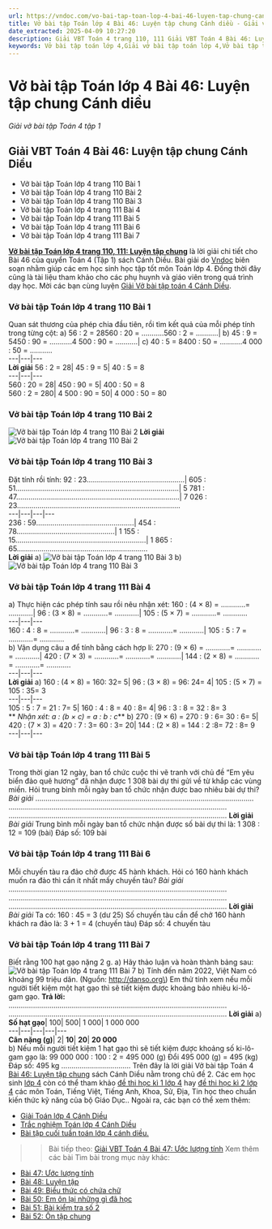 ```yaml
---
url: https://vndoc.com/vo-bai-tap-toan-lop-4-bai-46-luyen-tap-chung-canh-dieu-317785
title: Vở bài tập Toán lớp 4 Bài 46: Luyện tập chung Cánh diều - Giải vở bài tập Toán 4 tập 1 - VnDoc.com
date_extracted: 2025-04-09 10:27:20
description: Giải VBT Toán 4 trang 110, 111 Giải VBT Toán 4 Bài 46: Luyện tập chung Cánh diều là tài liệu giúp các em ôn tập lại hệ thống các bài tập rèn luyện kỹ năng giải bài tập Toán lớp 4.
keywords: Vở bài tập toán lớp 4,Giải vở bài tập toán lớp 4,Vở bài tập toán lớp 4 tập 1,vở bài tập toán 4 bài 46,Giải VBT Toán 4 trang trang 110 cánh diều,Giải vở bài tập Toán 4 Bài 46,Giải VBT Toán 4 Bài 46 Luyện tập chung Cánh diều,Luyện tập chung trang 110 cánh diều,vở bài tập toán 4 cánh diều,giải vở bài tập toán lớp 4 cánh diều,Giải vở bài tập Toán 4 tập 1 trang trang 111,giải vở bài tập toán lớp 4 tập 1,Hướng dẫn giải bài tập Toán lớp 4,giải bài tập SBT toán lớp 4,VBT Toán 4 CD
---
```


# Vở bài tập Toán lớp 4 Bài 46: Luyện tập chung Cánh diều
 _Giải vở bài tập Toán 4 tập 1_
## Giải  VBT Toán 4 Bài 46: Luyện tập chung Cánh Diều
  * Vở bài tập Toán lớp 4 trang 110 Bài 1
  * Vở bài tập Toán lớp 4 trang 110 Bài 2
  * Vở bài tập Toán lớp 4 trang 110 Bài 3
  * Vở bài tập Toán lớp 4 trang 111 Bài 4
  * Vở bài tập Toán lớp 4 trang 111 Bài 5
  * Vở bài tập Toán lớp 4 trang 111 Bài 6
  * Vở bài tập Toán lớp 4 trang 111 Bài 7

[**Vở bài tập Toán lớp 4 trang 110, 111: Luyện tập chung**](<https://vndoc.com/vo-bai-tap-toan-lop-4-bai-46-luyen-tap-chung-canh-dieu-317785>) là lời giải chi tiết cho Bài 46 của quyển Toán 4 \(Tập 1\)  sách Cánh Diều. Bài giải do [Vndoc](<https://vndoc.com/>) biên soạn nhằm giúp các em học sinh học tập tốt môn Toán lớp 4. Đồng thời đây cũng là tài liệu tham khảo cho các phụ huynh và giáo viên trong quá trình dạy học. Mời các bạn cùng luyện [Giải Vở bài tập toán 4 Cánh Diều](<https://vndoc.com/vo-bai-tap-toan-lop-4-canh-dieu>).
### **Vở bài tập Toán lớp 4 trang 110 Bài 1**
Quan sát thương của phép chia đầu tiên, rồi tìm kết quả của mỗi phép tính trong từng cột:
a\) 56 : 2 = 28560 : 20 = ………..560 : 2 = ………..| b\) 45 : 9 = 5450 : 90 = ………..4 500 : 90 = ………..| c\) 40 : 5 = 8400 : 50 = ………..4 000 : 50 = ………..  
---|---|---  
**Lời giải**
56 : 2 = 28| 45 : 9 = 5| 40 : 5 = 8  
---|---|---  
560 : 20 = 28| 450 : 90 = 5| 400 : 50 = 8  
560 : 2 = 280| 4 500 : 90 = 50| 4 000 : 50 = 80  
### **Vở bài tập Toán lớp 4 trang 110 Bài 2**
![Vở bài tập Toán lớp 4 trang 110 Bài 2](https://i.vdoc.vn/data/image/2024/03/30/giai-vo-bai-tap-toan-4-canh-dieu-bai-46-1.jpg)
**Lời giải**
![Vở bài tập Toán lớp 4 trang 110 Bài 2](https://i.vdoc.vn/data/image/2024/03/30/giai-vo-bai-tap-toan-4-canh-dieu-bai-46-2.jpg)
### **Vở bài tập Toán lớp 4 trang 110 Bài 3**
Đặt tính rồi tính:
92 : 23…………….…………….…………….| 605 : 51…………….…………….…………….…………….…………….| 5 781 : 47…………….…………….…………….…………….…………….| 7 026 : 23…………….…………….…………….…………….…………….  
---|---|---|---  
236 : 59…………….…………….…………….| 454 : 78…………….…………….…………….| 1 155 : 15…………….…………….…………….…………….| 1 865 : 65…………….…………….…………….…………….  
**Lời giải**
a\)
![Vở bài tập Toán lớp 4 trang 110 Bài 3](https://i.vdoc.vn/data/image/2024/03/30/giai-vo-bai-tap-toan-4-canh-dieu-bai-46-3.jpg)
b\)
![Vở bài tập Toán lớp 4 trang 110 Bài 3](https://i.vdoc.vn/data/image/2024/03/30/giai-vo-bai-tap-toan-4-canh-dieu-bai-46-4.jpg)
### **Vở bài tập Toán lớp 4 trang 111 Bài 4**
a\) Thực hiện các phép tính sau rồi nêu nhận xét:
160 : \(4 × 8\) = …………= …………| 96 : \(3 × 8\) = …………= …………| 105 : \(5 × 7\) = …………= …………  
---|---|---  
160 : 4 : 8 = …………= …………| 96 : 3 : 8 = …………= …………| 105 : 5 : 7 = …………= …………  
b\) Vận dụng câu a để tính bằng cách hợp lí:
270 : \(9 × 6\) = …………= …………= …………| 420 : \(7 × 3\) = …………= …………= …………| 144 : \(2 × 8\) = …………= …………= …………  
---|---|---  
**Lời giải**
a\)
160 : \(4 × 8\) = 160: 32= 5| 96 : \(3 × 8\) = 96: 24= 4| 105 : \(5 × 7\) = 105 : 35= 3  
---|---|---  
105 : 5 : 7 = 21 : 7= 5| 160 : 4 : 8 = 40 : 8= 4| 96 : 3 : 8 = 32 : 8= 3  
** _Nhận xét: a : \(b × c\) = a : b : c_**
b\)
270 : \(9 × 6\) = 270 : 9 : 6= 30 : 6= 5| 420 : \(7 × 3\) = 420 : 7 : 3= 60 : 3= 20| 144 : \(2 × 8\) = 144 : 2 :8= 72 : 8= 9  
---|---|---  
### **Vở bài tập Toán lớp 4 trang 111 Bài 5**
Trong thời gian 12 ngày, ban tổ chức cuộc thi vẽ tranh với chủ đề “Em yêu biển đảo quê hương” đã nhận được 1 308 bài dự thi gửi về từ khắp các vùng miền. Hỏi trung bình mỗi ngày ban tổ chức nhận được bao nhiêu bài dự thi?
_Bài giải_
……………………………………………………………………………………………..
……………………………………………………………………………………………..
……………………………………………………………………………………………..
**Lời giải**
 _Bài giải_
Trung bình mỗi ngày ban tổ chức nhận được số bài dự thi là:
1 308 : 12 = 109 \(bài\)
Đáp số: 109 bài
### **Vở bài tập Toán lớp 4 trang 111 Bài 6**
Mỗi chuyến tàu ra đảo chở được 45 hành khách. Hỏi có 160 hành khách muốn ra đảo thì cần ít nhất mấy chuyến tàu?
_Bài giải_
……………………………………………………………………………………………..
……………………………………………………………………………………………..
……………………………………………………………………………………………..
**Lời giải**
 _Bài giải_
Ta có: 160 : 45 = 3 \(dư 25\)
Số chuyến tàu cần để chở 160 hành khách ra đảo là:
3 + 1 = 4 \(chuyến tàu\)
Đáp số: 4 chuyến tàu
### **Vở bài tập Toán lớp 4 trang 111 Bài 7**
Biết rằng 100 hạt gạo nặng 2 g.
a\) Hãy thảo luận và hoàn thành bảng sau:
![Vở bài tập Toán lớp 4 trang 111 Bài 7](https://i.vdoc.vn/data/image/2024/03/30/giai-vo-bai-tap-toan-4-canh-dieu-bai-46-5.jpg)
b\) Tính đến năm 2022, Việt Nam có khoảng 99 triệu dân.
\(Nguồn: http://danso.org\)
Em thử tính xem nếu mỗi người tiết kiệm một hạt gạo thì sẽ tiết kiệm được khoảng bảo nhiêu ki-lô-gam gạo.
**Trả lời:**
…………………………………………………………………………………...………..
……………………………………………………………………………………………..
**Lời giải**
a\)
**Số hạt gạo**|  100| 500| 1 000| 1 000 000  
---|---|---|---|---  
**Cân nặng \(g\)**|  2| **10**| **20**| **20 000**  
b\) Nếu mỗi người tiết kiệm 1 hạt gạo thì sẽ tiết kiệm được khoảng số ki-lô-gam gạo là:
99 000 000 : 100 : 2 = 495 000 \(g\)
Đổi 495 000 \(g\) = 495 \(kg\)
Đáp số: 495 kg
..................................
Trên đây là lời giải Vở bài tập Toán 4 [Bài 46: Luyện tập chung](<https://vndoc.com/vo-bai-tap-toan-lop-4-bai-46-luyen-tap-chung-canh-dieu-317785>) sách Cánh Diều nằm trong chủ đề 2. Các em học sinh [lớp 4](<https://vndoc.com/tai-lieu-hoc-tap-lop4>) còn có thể tham khảo [đề thi học kì 1 lớp 4](<https://vndoc.com/de-thi-hoc-ki-1-lop4>) hay [đề thi học kì 2 lớp 4](<https://vndoc.com/de-thi-hoc-ki-2-lop4>) các môn Toán, Tiếng Việt, Tiếng Anh, Khoa, Sử, Địa, Tin học theo chuẩn kiến thức kỹ năng của bộ Giáo Dục.. Ngoài ra, các bạn có thể xem thêm:
  * [Giải Toán lớp 4 Cánh Diều](<https://vndoc.com/toan-lop-4-canh-dieu>)
  * [Trắc nghiệm Toán lớp 4 Cánh Diều](<https://vndoc.com/trac-nghiem-toan-lop-4-canh-dieu>)
  * [Bài tập cuối tuần toán lớp 4 cánh diều.](<https://vndoc.com/bai-tap-cuoi-tuan-toan-lop-4-canh-dieu>)

>> Bài tiếp theo: [Giải VBT Toán 4 Bài 47: Ước lượng tính](<https://vndoc.com/vo-bai-tap-toan-lop-4-bai-47-uoc-luong-tinh-canh-dieu-317786>)
Xem thêm các bài Tìm bài trong mục này khác:
  * [Bài 47: Ước lượng tính](</vo-bai-tap-toan-lop-4-bai-47-uoc-luong-tinh-canh-dieu-317786>)
  * [Bài 48: Luyện tập](</vo-bai-tap-toan-lop-4-bai-48-luyen-tap-canh-dieu-317829>)
  * [Bài 49: Biểu thức có chứa chữ](</vo-bai-tap-toan-lop-4-bai-49-bieu-thuc-co-chua-chu-canh-dieu-317830>)
  * [Bài 50: Em ôn lại những gì đã học](</vo-bai-tap-toan-lop-4-bai-50-em-on-lai-nhung-gi-da-hoc-canh-dieu-317832>)
  * [Bài 51: Bài kiểm tra số 2](</vo-bai-tap-toan-lop-4-bai-51-bai-kiem-tra-so-2-canh-dieu-317843>)
  * [Bài 52: Ôn tập chung](</vo-bai-tap-toan-lop-4-bai-52-on-tap-chung-canh-dieu-317847>)

